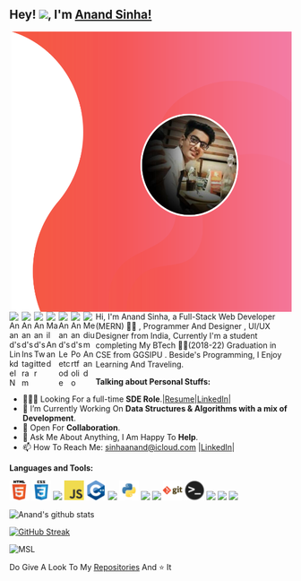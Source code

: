 ## Hey! <img src="https://media.tenor.com/images/30169e4a670daf12443df7d2dd140176/tenor.gif" width="40px"/>, I'm [Anand Sinha!](https://anand-sinha.github.io/PersonalPortfolio/)
<img align="right" width="500" height="500" src="https://raw.githubusercontent.com/Anand-Sinha/Anand-Sinha/main/img/home-banner-bg.png">
<a href="https://www.linkedin.com/in/anand-sinha13/">
  <img align="left" alt="Anand's LinkdeIN" width="22px" src="https://cdn.jsdelivr.net/npm/simple-icons@v3/icons/linkedin.svg" />
</a>
<a href="https://www.instagram.com/anandsinha_/">
  <img align="left" alt="Anand's Instagram" width="22px" src="https://cdn.jsdelivr.net/npm/simple-icons@v3/icons/instagram.svg" />
</a>
<a href="https://twitter.com/13_anand">
  <img align="left" alt="Anand's Twitter" width="22px" src="https://cdn.jsdelivr.net/npm/simple-icons@3.13.0/icons/twitter.svg" />
</a>
<a href="mailto:sinhaanand@icloud.com">
  <img align="left" alt="Mail Anand" width="22px" src="https://cdn.jsdelivr.net/npm/simple-icons@3.1.0/icons/gmail.svg" />
</a>
<a href="https://leetcode.com/Anand-Sinha/">
  <img align="left" alt="Anand's Leetcode" width="22px" src="https://cdn.jsdelivr.net/npm/simple-icons@3.1.0/icons/leetcode.svg" />
</a>
<a href="https://anand-sinha.github.io/PersonalPortfolio/">
  <img align="left" alt="Anand's Portfolio" width="22px" src="https://cdn4.iconfinder.com/data/icons/contact-us-19/48/15-512.png"  />
</a>
<a href="https://dakshp07.medium.com/">
  <img align="left" alt="Medium Anand" width="22px" src="https://cdn.jsdelivr.net/npm/simple-icons@3.13.0/icons/medium.svg" />
</a>


<br />
<br />

Hi, I'm Anand Sinha, a Full-Stack Web Developer (MERN) 👨‍💻 , Programmer And Designer , UI/UX Designer from India, Currently I'm a student completing My BTech 👨‍🎓(2018-22) Graduation in CSE from GGSIPU . Beside's Programming, I Enjoy Learning And Traveling.

<!--   <img align="right" alt="GIF"  width="380"  height="350"  src="https://media4.giphy.com/media/M9gbBd9nbDrOTu1Mqx/giphy.gif" /> -->

**Talking about Personal Stuffs:**

- 👨🏽‍💻 Looking For a full-time **SDE Role**.|[Resume](https://drive.google.com/file/d/1mvVJRCCki-Qu13fms2Gd4YZhJarHEOky/view?usp=sharing)|[LinkedIn](https://www.linkedin.com/in/anand-sinha13/)|
- 🌱 I’m Currently Working On **Data Structures & Algorithms with a mix of Development**.
- 👯 Open For **Collaboration**.
- 💬 Ask Me About Anything, I Am Happy To **Help**.
- 📫 How To Reach Me: sinhaanand@icloud.com |[LinkedIn](https://www.linkedin.com/in/anand-sinha13/)|

**Languages and Tools:**  


<code><img height="35" src="https://raw.githubusercontent.com/github/explore/80688e429a7d4ef2fca1e82350fe8e3517d3494d/topics/html/html.png"></code>
<code><img height="35" src="https://raw.githubusercontent.com/github/explore/80688e429a7d4ef2fca1e82350fe8e3517d3494d/topics/css/css.png"></code>
<code><img height="35" src="https://openjsf.org/wp-content/uploads/sites/84/2019/10/jquery-logo-vertical_large_square.png"></code>
<code><img height="35" src="https://raw.githubusercontent.com/github/explore/80688e429a7d4ef2fca1e82350fe8e3517d3494d/topics/javascript/javascript.png"></code>
<code><img height="35" src="https://raw.githubusercontent.com/github/explore/80688e429a7d4ef2fca1e82350fe8e3517d3494d/topics/cpp/cpp.png"></code>
<code><img height="35" src="https://specials-images.forbesimg.com/imageserve/5e7cce1921695a000666cc29/960x0.jpg?fit=scale"></code>
<code><img height="35" src="https://raw.githubusercontent.com/github/explore/80688e429a7d4ef2fca1e82350fe8e3517d3494d/topics/python/python.png"></code>
<code><img height="35" src="https://d1.awsstatic.com/asset-repository/products/amazon-rds/1024px-MySQL.ff87215b43fd7292af172e2a5d9b844217262571.png"></code>
<code><img height="35" src="https://banner2.cleanpng.com/20180427/zce/kisspng-figma-user-interface-design-designer-logo-apps-design-5ae2b107507599.2852510515248058953296.jpg"></code>
<code><img height="35" src="https://raw.githubusercontent.com/github/explore/80688e429a7d4ef2fca1e82350fe8e3517d3494d/topics/git/git.png"></code>
<code><img height="35" src="https://raw.githubusercontent.com/github/explore/80688e429a7d4ef2fca1e82350fe8e3517d3494d/topics/terminal/terminal.png"></code>
<code><img height="35" src="https://code.visualstudio.com/assets/updates/1_35/logo-stable.png"></code>
<code><img height="35" src="https://d2eip9sf3oo6c2.cloudfront.net/tags/images/000/001/085/square_280/firebaselogo.png"></code>
<code><img height="35" src="https://assets.ubuntu.com/v1/29985a98-ubuntu-logo32.png"></code>




![Anand's github stats](https://github-readme-stats.vercel.app/api?username=Anand-Sinha&&show_icons=true&hide_border=false&title_color=ffffff&text_color=daf7dc&icon_color=bb2acf&bg_color=191919)

[![GitHub Streak](https://github-readme-streak-stats.herokuapp.com/?user=Anand-Sinha&theme=dark)](https://git.io/streak-stats)

![MSL](https://github-readme-stats.vercel.app/api/top-langs/?username=Anand-Sinha&layout=compact&hide_border=false&title_color=ffffff&text_color=daf7dc&icon_color=bb2acf&bg_color=191919)

Do Give A Look To My [Repositories](https://github.com/Anand-Sinha?tab=repositories) And ⭐ It
